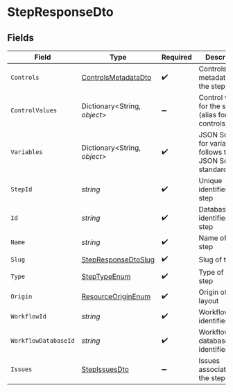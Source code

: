 # StepResponseDto


## Fields

| Field                                                                 | Type                                                                  | Required                                                              | Description                                                           |
| --------------------------------------------------------------------- | --------------------------------------------------------------------- | --------------------------------------------------------------------- | --------------------------------------------------------------------- |
| `Controls`                                                            | [ControlsMetadataDto](../../Models/Components/ControlsMetadataDto.md) | :heavy_check_mark:                                                    | Controls metadata for the step                                        |
| `ControlValues`                                                       | Dictionary<String, *object*>                                          | :heavy_minus_sign:                                                    | Control values for the step (alias for controls.values)               |
| `Variables`                                                           | Dictionary<String, *object*>                                          | :heavy_check_mark:                                                    | JSON Schema for variables, follows the JSON Schema standard           |
| `StepId`                                                              | *string*                                                              | :heavy_check_mark:                                                    | Unique identifier of the step                                         |
| `Id`                                                                  | *string*                                                              | :heavy_check_mark:                                                    | Database identifier of the step                                       |
| `Name`                                                                | *string*                                                              | :heavy_check_mark:                                                    | Name of the step                                                      |
| `Slug`                                                                | [StepResponseDtoSlug](../../Models/Components/StepResponseDtoSlug.md) | :heavy_check_mark:                                                    | Slug of the step                                                      |
| `Type`                                                                | [StepTypeEnum](../../Models/Components/StepTypeEnum.md)               | :heavy_check_mark:                                                    | Type of the step                                                      |
| `Origin`                                                              | [ResourceOriginEnum](../../Models/Components/ResourceOriginEnum.md)   | :heavy_check_mark:                                                    | Origin of the layout                                                  |
| `WorkflowId`                                                          | *string*                                                              | :heavy_check_mark:                                                    | Workflow identifier                                                   |
| `WorkflowDatabaseId`                                                  | *string*                                                              | :heavy_check_mark:                                                    | Workflow database identifier                                          |
| `Issues`                                                              | [StepIssuesDto](../../Models/Components/StepIssuesDto.md)             | :heavy_minus_sign:                                                    | Issues associated with the step                                       |